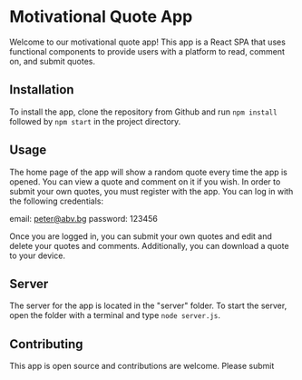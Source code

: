 # Motivational Quote App

Welcome to our motivational quote app! This app is a React SPA that uses functional components to provide users with a platform to read, comment on, and submit quotes. 

## Installation

To install the app, clone the repository from Github and run ```npm install``` followed by ```npm start``` in the project directory.

## Usage

The home page of the app will show a random quote every time the app is opened. You can view a quote and comment on it if you wish. In order to submit your own quotes, you must register with the app. You can log in with the following credentials: 

email:  peter@abv.bg
password: 123456

Once you are logged in, you can submit your own quotes and edit and delete your quotes and comments. Additionally, you can download a quote to your device. 

## Server

The server for the app is located in the "server" folder. To start the server, open the folder with a terminal and type ```node server.js```.

## Contributing

This app is open source and contributions are welcome. Please submit
